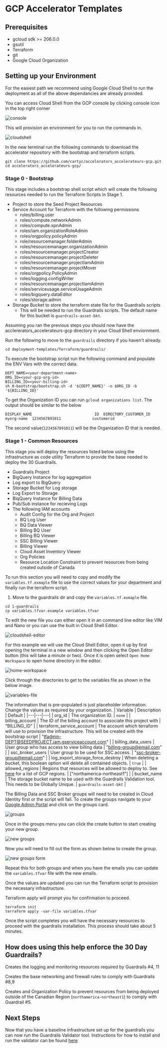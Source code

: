 # GCP Accelerator Templates

## Prerequisites

- gcloud sdk >= 206.0.0
- gsutil
- Terraform
- git
- Google Cloud Organization

## Setting up your Environment

For the easiest path we recommend using Google Cloud Shell to run the deployment as all of the above dependancies are already provided.

You can access Cloud Shell from the GCP console by clicking console icon in the top right corner

![console](img/console.png)

This will provision an environment for you to run the commands in.

![cloudshell](img/cloudshell.png)

In the new terminal run the following commands to download the accelerator repository with the bootstrap and terraform scripts.
```
git clone https://github.com/cartyc/accelerators_accelerateurs-gcp.git
cd accelerators_accelerateurs-gcp/
``` 

### Stage 0 - Bootstrap

This stage includes a bootstrap shell script which will create the following resources needed to run the Terraform Scripts in Stage 1.

- Project to store the Seed Project Resources
- Service Account for Terraform with the following permissions
    - roles/billing.user
    - roles/compute.networkAdmin
    - roles/compute.xpnAdmin
    - roles/iam.organizationRoleAdmin
    - roles/orgpolicy.policyAdmin
    - role/resourcemanager.folderAdmin
    - roles/resourcemanager.organizationAdmin
    - roles/resourcemanager.projectCreator
    - roles/resourcemanager.projectDeleter
    - roles/resourcemanager.projectIamAdmin
    - roles/resourcemanager.projectMover
    - roles/orgpolicy.PolicyAdmin
    - roles/logging.configWriter
    - roles/resourcemanager.projectIamAdmin
    - roles/serviceusage.serviceUsageAdmin
    - roles/bigquery.dataEditor
    - roles/storage.admin
- Storage Bucket to store the terraform state file for the Guardrails scripts
    - This will be needed to run the Guardrails scripts. The default name for this bucket is `guardrails-asset-bkt`.

Assuming you ran the previous steps you should now have the acclererators_accelerateurs-gcp directory in your Cloud Shell enviornment.

Run the following to move to the `guardrails` directory if you haven't already.

```
cd deployment-templates/Terraform/guardrails/
```

To execute the bootstrap script run the following command and populate the ENV Vars with the correct data. 

```
DEPT_NAME=<your-department-name>
ORG_ID=<your-gcp-org-id>
BILLING_ID=<your-billing-id>
sh 0-bootstrap/bootstrap.sh -d '${DEPT_NAME}' -o $ORG_ID -b '${BILLING_ID}'
```

To get the Organization ID you can run `gcloud organizations list`. The output should be similar to the below
```
DISPLAY_NAME                            ID  DIRECTORY_CUSTOMER_ID
myorg-name  1234567891011              customerid
```

The second value(`1234567891011`) will be the Organization ID that is needed.

### Stage 1 - Common Resources

This stage you will deploy the resources listed below using the infrastructure as code utility Terraform to provide the base needed to deploy the 30 Guardrails.

- Guardrails Project
- BigQuery Instance for log aggregation
- Log export to BigQuery
- Storage Bucket for Log storage
- Log Export to Storage
- BiqQuery Instance for Billing Data
- Pub/Sub instance for recieving Logs
- The following IAM accounts
    - Audit Config for the Org and Project
    - BQ Log User
    - BQ Data Viewer
    - Billing BQ User
    - Billing BQ Viewer
    - SSC Billing Viewer
    - Billing Viewer
    - Cloud Asset Inventory Viewer
    - Org Policies
    - Resource Location Constraint to prevent resources from being created outside of Canada

To run this section you will need to copy and modify the `variables.tf.exmaple` file to use the correct values for your department and finally run the terraform script.

1. Move to the guardrails dir and copy the `variables.tf.exmaple` file.
```
cd 1-guardrails
cp variables.tfvar.example variables.tfvar
```

To edit the new file you can either open it in an command line editor like VIM and Nano or you can use the built in Cloud Shell Editor. 

![cloudshell-editor](img/cloudshell-editor.png)

For this example we will use the Cloud Shell Editor, open it up by first opening the terminal in a new window and then clicking the Open Editor button (this will take a minute or two). Once it is open select `Open Home Workspace` to open home directory in the editor.

![home-workspace](img/home-workspace.png)

Click through the directories to get to the variables file as shown in the below image.

![variables-file](img/variables-file.png)

The information that is pre-populated is just placeholder information. Change the values as required by your organization.
| Variable  | Description  | Default  |
|---|---|---|
| org_id | The organization ID. | `none` |
| billing_account | The ID of the billing account to associate this project with | "BILLING_ID" |
| terraform_service_account | The account which terraform will use to provision the infrastructure. This will be created with the bootstrap script | "tfadmin-DEPT@SEEDPROJECT.iam.gserviceaccount.com" |
| billing_data_users | User group who has access to view billing data | "billing-group@email.com" |
| ssc_broker_users | User group to be used for SSC access. | "ssc-broker-group@email.com" |
| log_export_storage_force_destroy | When deleting a bucket, this boolean option will delete all contained objects. | `true` |
| allowed_regions | Regions that resources will be allowed to deploy to. See [here](https://cloud.google.com/compute/docs/regions-zones) for a list of GCP regions. | ["northamerica-northeast1"]  |
| bucket_name | The storage bucket name to be used with the Guardrails Validation tool. This needs to be Globally Unique. | `guardrails-asset-bkt` |


The Billing Data and SSC Broker groups will need to be created in Cloud Identity first or the script will fail. To create the groups navigate to your [Google Admin Portal](admin.google.com) and click on the groups card.

![groups](img/groups.png)

Once in the groups menu you can click the create button to start creating your new group.

![new groups](img/groups-create-btn.png)

Now you will need to fill out the form as shown below to create the group.

![new groups form](img/groups-create.png)

Repeat this for both groups and when you have the emails you can update the `variables.tfvar` file with the new emails.

Once the values are updated you can run the Terraform script to provision the necessary infrastructure.

Terraform apply will prompt you for confirmation to proceed.

```
terraform init
terraform apply -var-file variables.tfvar
```

Once the script completes you will have the necessary resources to proceed with the guardrails installation. This process should take about 5 minutes.

## How does using this help enforce the 30 Day Guardrails?

Creates the logging and monitoring resources required by Guardrails #4, 11

Creates the base networking and firewall rules to comply with Guardrails #8,9

Creates and Organization Policy to prevent resources from being deployed outside of the Canadian Region (`northamerica-northeast1`) to comply with Guardrail #5.

## Next Steps

Now that you have a baseline infrastructure set up for the guardrails you can now run the Guardrails Validator tool. Instructions for how to install and run the validator can be found [here](https://github.com/canada-ca/cloud-guardrails-gcp/blob/main/guardrails-validation/README.md)

